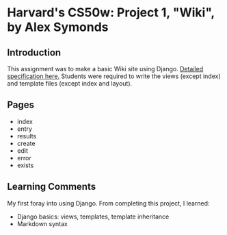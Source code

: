 # Harvard's CS50w: Project 1, "Wiki", by Alex Symonds

## Introduction
This assignment was to make a basic Wiki site using Django. [Detailed specification here.](https://cs50.harvard.edu/web/2020/projects/1/wiki/) Students were required to write the views (except index) and template files (except index and layout).

## Pages
* index
* entry
* results
* create
* edit
* error
* exists

## Learning Comments
My first foray into using Django. From completing this project, I learned:
* Django basics: views, templates, template inheritance
* Markdown syntax

